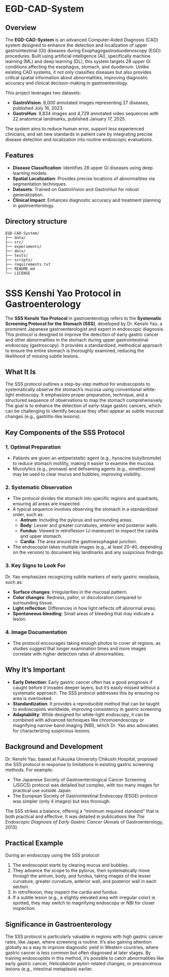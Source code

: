 # EGD-CAD-System

## Overview

The **EGD-CAD-System** is an advanced Computer-Aided Diagnosis (CAD) system designed to enhance the detection and localization of upper gastrointestinal (GI) diseases during Esophagogastroduodenoscopy (EGD) procedures. Built using artificial intelligence (AI), specifically machine learning (ML) and deep learning (DL), this system targets 28 upper GI conditions affecting the esophagus, stomach, and duodenum. Unlike existing CAD systems, it not only classifies diseases but also provides critical spatial information about abnormalities, improving diagnostic accuracy and clinical decision-making in gastroenterology.

This project leverages two datasets:
- **GastroVision**: 8,000 annotated images representing 27 diseases, published July 16, 2023.
- **GastroHun**: 8,834 images and 4,729 annotated video sequences with 22 anatomical landmarks, published January 17, 2025.

The system aims to reduce human error, support less experienced clinicians, and set new standards in patient care by integrating precise disease detection and localization into routine endoscopic evaluations.

## Features

- **Disease Classification**: Identifies 28 upper GI diseases using deep learning models.
- **Spatial Localization**: Provides precise locations of abnormalities via segmentation techniques.
- **Datasets**: Trained on GastroVision and GastroHun for robust generalization.
- **Clinical Impact**: Enhances diagnostic accuracy and treatment planning in gastroenterology.
## Directory structure
```
EGD-CAD-System/
├── data/
├── src/
├── experiments/
├── docs/
├── tests/
├── scripts/
├── requirements.txt
├── README.md
└── LICENSE
```

# SSS Kenshi Yao Protocol in Gastroenterology

The **SSS Kenshi Yao Protocol** in gastroenterology refers to the **Systematic Screening Protocol for the Stomach (SSS)**, developed by Dr. Kenshi Yao, a prominent Japanese gastroenterologist and expert in endoscopic diagnosis. This protocol is designed to improve the detection of early gastric cancer and other abnormalities in the stomach during upper gastrointestinal endoscopy (gastroscopy). It provides a standardized, methodical approach to ensure the entire stomach is thoroughly examined, reducing the likelihood of missing subtle lesions.

## What It Is
The SSS protocol outlines a step-by-step method for endoscopists to systematically observe the stomach’s mucosa using conventional white-light endoscopy. It emphasizes proper preparation, technique, and a structured sequence of observations to map the stomach comprehensively. The goal is to enhance the detection of early-stage gastric cancers, which can be challenging to identify because they often appear as subtle mucosal changes (e.g., gastritis-like lesions).

## Key Components of the SSS Protocol

### 1. Optimal Preparation
- Patients are given an antiperistaltic agent (e.g., hyoscine butylbromide) to reduce stomach motility, making it easier to examine the mucosa.
- Mucolytics (e.g., pronase) and defoaming agents (e.g., simethicone) may be used to clear mucus and bubbles, improving visibility.

### 2. Systematic Observation
- The protocol divides the stomach into specific regions and quadrants, ensuring all areas are inspected.
- A typical sequence involves observing the stomach in a standardized order, such as:
  - **Antrum**: Including the pylorus and surrounding areas.
  - **Body**: Lesser and greater curvatures, anterior and posterior walls.
  - **Fundus**: Viewed in retroflexion (J-maneuver) to inspect the cardia and upper stomach.
  - **Cardia**: The area around the gastroesophageal junction.
- The endoscopist takes multiple images (e.g., at least 20–40, depending on the version) to document key landmarks and any suspicious findings.

### 3. Key Signs to Look For
Dr. Yao emphasizes recognizing subtle markers of early gastric neoplasia, such as:
- **Surface changes**: Irregularities in the mucosal pattern.
- **Color changes**: Redness, pallor, or discoloration compared to surrounding tissue.
- **Light reflection**: Differences in how light reflects off abnormal areas.
- **Spontaneous bleeding**: Small areas of bleeding that may indicate a lesion.

### 4. Image Documentation
- The protocol encourages taking enough photos to cover all regions, as studies suggest that longer examination times and more images correlate with higher detection rates of abnormalities.

## Why It’s Important
- **Early Detection**: Early gastric cancer often has a good prognosis if caught before it invades deeper layers, but it’s easily missed without a systematic approach. The SSS protocol addresses this by ensuring no area is overlooked.
- **Standardization**: It provides a reproducible method that can be taught to endoscopists worldwide, improving consistency in gastric screening.
- **Adaptability**: While designed for white-light endoscopy, it can be combined with advanced techniques like chromoendoscopy or magnifying narrow-band imaging (NBI), which Dr. Yao also advocates for characterizing suspicious lesions.

## Background and Development
Dr. Kenshi Yao, based at Fukuoka University Chikushi Hospital, proposed the SSS protocol in response to limitations in existing gastric screening methods. For example:
- The Japanese Society of Gastroenterological Cancer Screening (JSGCS) protocol was detailed but complex, with too many images for practical use outside Japan.
- The European Society of Gastrointestinal Endoscopy (ESGE) protocol was simpler (only 4 images) but less thorough.

The SSS strikes a balance, offering a “minimum required standard” that is both practical and effective. It was detailed in publications like *The Endoscopic Diagnosis of Early Gastric Cancer* (Annals of Gastroenterology, 2013).

## Practical Example
During an endoscopy using the SSS protocol:
1. The endoscopist starts by clearing mucus and bubbles.
2. They advance the scope to the pylorus, then systematically move through the antrum, body, and fundus, taking images of the lesser curvature, greater curvature, anterior wall, and posterior wall in each section.
3. In retroflexion, they inspect the cardia and fundus.
4. If a subtle lesion (e.g., a slightly elevated area with irregular color) is spotted, they may switch to magnifying endoscopy or NBI for closer inspection.

## Significance in Gastroenterology
The SSS protocol is particularly valuable in regions with high gastric cancer rates, like Japan, where screening is routine. It’s also gaining attention globally as a way to improve diagnostic yield in Western countries, where gastric cancer is less common but often diagnosed at later stages. By training endoscopists in this method, it’s possible to catch abnormalities like early gastric cancer, *Helicobacter pylori*-related changes, or precancerous lesions (e.g., intestinal metaplasia) earlier.



